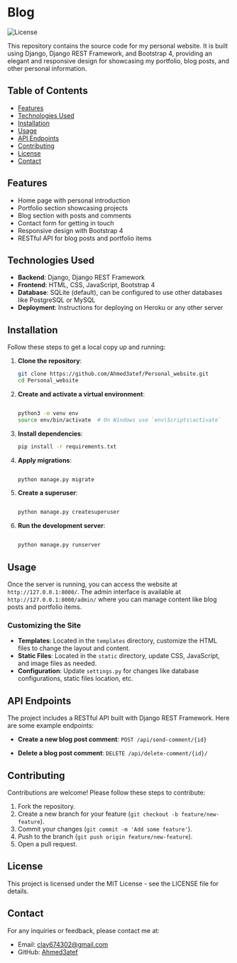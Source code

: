 # Blog

![License](https://img.shields.io/badge/license-MIT-blue.svg)

This repository contains the source code for my personal website. It is built using Django, Django REST Framework, and Bootstrap 4, providing an elegant and responsive design for showcasing my portfolio, blog posts, and other personal information.

## Table of Contents

- [Features](#features)
- [Technologies Used](#technologies-used)
- [Installation](#installation)
- [Usage](#usage)
- [API Endpoints](#api-endpoints)
- [Contributing](#contributing)
- [License](#license)
- [Contact](#contact)

## Features

- Home page with personal introduction
- Portfolio section showcasing projects
- Blog section with posts and comments
- Contact form for getting in touch
- Responsive design with Bootstrap 4
- RESTful API for blog posts and portfolio items

## Technologies Used

- **Backend**: Django, Django REST Framework
- **Frontend**: HTML, CSS, JavaScript, Bootstrap 4
- **Database**: SQLite (default), can be configured to use other databases like PostgreSQL or MySQL
- **Deployment**: Instructions for deploying on Heroku or any other server

## Installation

Follow these steps to get a local copy up and running:

1. **Clone the repository**:
   ```bash
   git clone https://github.com/Ahmed3atef/Personal_website.git
   cd Personal_website
   ```
2.  **Create and activate a virtual environment**:

    ```bash

    python3 -m venv env
    source env/bin/activate  # On Windows use `env\Scripts\activate`
    ```

3.  **Install dependencies**:

    ```bash
    pip install -r requirements.txt
    ```

4.  **Apply migrations**:

    ```bash
    
    python manage.py migrate
    ```

6.  **Create a superuser**:

    ```bash
    
    python manage.py createsuperuser
    ```

7.  **Run the development server**:

    ```bash

    python manage.py runserver
    ```

Usage
-----

Once the server is running, you can access the website at `http://127.0.0.1:8000/`. The admin interface is available at `http://127.0.0.1:8000/admin/` where you can manage content like blog posts and portfolio items.

### Customizing the Site

-   **Templates**: Located in the `templates` directory, customize the HTML files to change the layout and content.
-   **Static Files**: Located in the `static` directory, update CSS, JavaScript, and image files as needed.
-   **Configuration**: Update `settings.py` for changes like database configurations, static files location, etc.

API Endpoints
-------------

The project includes a RESTful API built with Django REST Framework. Here are some example endpoints:


-   **Create a new blog post comment**: `POST /api/send-comment/{id}`

-   **Delete a blog post comment**: `DELETE /api/delete-comment/{id}/`

Contributing
------------

Contributions are welcome! Please follow these steps to contribute:

1.  Fork the repository.
2.  Create a new branch for your feature (`git checkout -b feature/new-feature`).
3.  Commit your changes (`git commit -m 'Add some feature'`).
4.  Push to the branch (`git push origin feature/new-feature`).
5.  Open a pull request.

License
-------

This project is licensed under the MIT License - see the LICENSE file for details.

Contact
-------

For any inquiries or feedback, please contact me at:

-   Email: clay674302@gmail.com
-   GitHub: [Ahmed3atef](https://github.com/Ahmed3atef)


